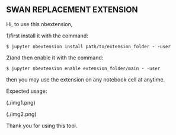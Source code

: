 SWAN REPLACEMENT EXTENSION
-------------------------------------------
Hi, to use this nbextension,

1)first install it with the command:

`$ jupyter nbextension install path/to/extension_folder - -user`

2)and then enable it with the command:

`$ jupyter nbextension enable extension_folder/main - -user`

then you may use the extension on any notebook cell at anytime.

Expected usage:

(./img1.png)

(./img2.png)

Thank you for using this tool. 
